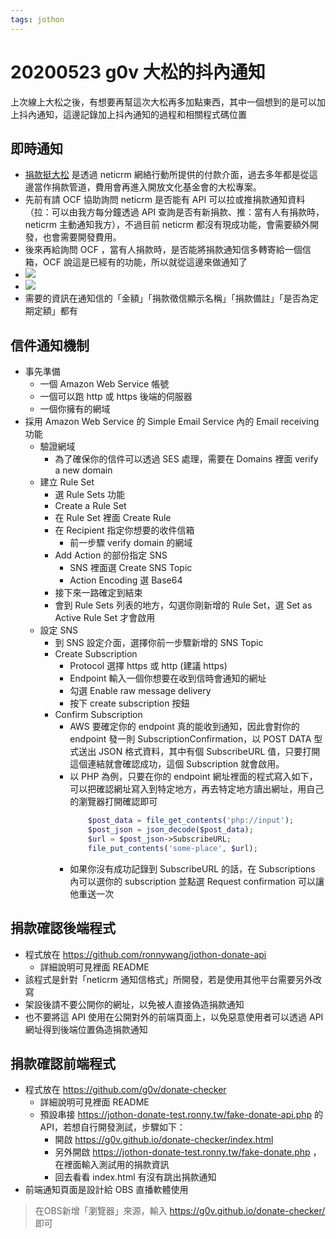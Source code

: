 ```yaml
---
tags: jothon
---
```


20200523 g0v 大松的抖內通知
========================

上次線上大松之後，有想要再幫這次大松再多加點東西，其中一個想到的是可以加上抖內通知，這邊記錄加上抖內通知的過程和相關程式碼位置

即時通知
-------
* [捐款挺大松](https://ocf.neticrm.tw/civicrm/contribute/transact?reset=1&id=30) 是透過 neticrm 網絡行動所提供的付款介面，過去多年都是從這邊當作捐款管道，費用會再進入開放文化基金會的大松專案。
* 先前有請 OCF 協助詢問 neticrm 是否能有 API 可以拉或推捐款通知資料（拉：可以由我方每分鐘透過 API 查詢是否有新捐款、推：當有人有捐款時， neticrm 主動通知我方），不過目前 neticrm 都沒有現成功能，會需要額外開發，也會需要開發費用。
* 後來再給詢問 OCF ，當有人捐款時，是否能將捐款通知信多轉寄給一個信箱，OCF 說這是已經有的功能，所以就從這邊來做通知了
* ![](https://s3-ap-northeast-1.amazonaws.com/g0v-hackmd-images/uploads/upload_fa3b69182c8242340a56c37829c9f6c5.png)
* ![](https://s3-ap-northeast-1.amazonaws.com/g0v-hackmd-images/uploads/upload_60e0ae004e6326fd89e947791297c244.png)
* 需要的資訊在通知信的「金額」「捐款徵信顯示名稱」「捐款備註」「是否為定期定額」都有

信件通知機制
----------
* 事先準備
    * 一個 Amazon Web Service 帳號
    * 一個可以跑 http 或 https 後端的伺服器
    * 一個你擁有的網域
* 採用 Amazon Web Service 的 Simple Email Service 內的 Email receiving 功能
    * 驗證網域
        * 為了確保你的信件可以透過 SES 處理，需要在 Domains 裡面 verify a new domain 
    * 建立 Rule Set
        * 選 Rule Sets 功能
        * Create a Rule Set
        * 在 Rule Set 裡面 Create Rule
        * 在 Recipient 指定你想要的收件信箱
            * 前一步驟 verify domain 的網域
        * Add Action 的部份指定 SNS
            * SNS 裡面選 Create SNS Topic
            * Action Encoding 選 Base64
        * 接下來一路確定到結束
        * 會到 Rule Sets 列表的地方，勾選你剛新增的 Rule Set，選 Set as Active Rule Set 才會啟用
    * 設定 SNS
        * 到 SNS 設定介面，選擇你前一步驟新增的 SNS Topic
        * Create Subscription
            * Protocol 選擇 https 或 http (建議 https)
            * Endpoint 輸入一個你想要在收到信時會通知的網址
            * 勾選 Enable raw message delivery
            * 按下 create subscription 按鈕
        * Confirm Subscription
            * AWS 要確定你的 endpoint 真的能收到通知，因此會對你的 endpoint 發一則 SubscriptionConfirmation，以 POST DATA 型式送出 JSON 格式資料，其中有個 SubscribeURL 值，只要打開這個連結就會確認成功，這個 Subscription 就會啟用。
            * 以 PHP 為例，只要在你的 endpoint 網址裡面的程式寫入如下，可以把確認網址寫入到特定地方，再去特定地方讀出網址，用自己的瀏覽器打開確認即可
                ```php
                    $post_data = file_get_contents('php://input');
                    $post_json = json_decode($post_data);
                    $url = $post_json->SubscribeURL;
                    file_put_contents('some-place', $url);
                ```
            * 如果你沒有成功記錄到 SubscribeURL 的話，在 Subscriptions 內可以選你的 subscription 並點選 Request confirmation 可以讓他重送一次

捐款確認後端程式
-------------
* 程式放在 https://github.com/ronnywang/jothon-donate-api
    * 詳細說明可見裡面 README
* 該程式是針對「neticrm 通知信格式」所開發，若是使用其他平台需要另外改寫
* 架設後請不要公開你的網址，以免被人直接偽造捐款通知
* 也不要將這 API 使用在公開對外的前端頁面上，以免惡意使用者可以透過 API 網址得到後端位置偽造捐款通知

捐款確認前端程式
-------------
* 程式放在 https://github.com/g0v/donate-checker
    * 詳細說明可見裡面 README
    * 預設串接 https://jothon-donate-test.ronny.tw/fake-donate-api.php 的 API，若想自行開發測試，步驟如下：
        * 開啟 https://g0v.github.io/donate-checker/index.html
        * 另外開啟 https://jothon-donate-test.ronny.tw/fake-donate.php ，在裡面輸入測試用的捐款資訊
        * 回去看看 index.html 有沒有跳出捐款通知
* 前端通知頁面是設計給 OBS 直播軟體使用
> 在OBS新增「瀏覽器」來源，輸入 https://g0v.github.io/donate-checker/ 即可